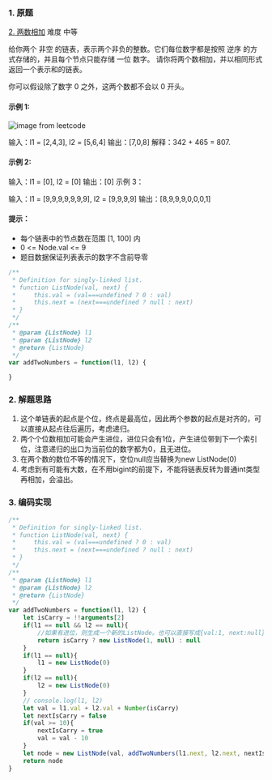 ### 1. 原题

[2. 两数相加](https://leetcode-cn.com/problems/add-two-numbers/) 难度 中等

给你两个 非空 的链表，表示两个非负的整数。它们每位数字都是按照 逆序 的方式存储的，并且每个节点只能存储 一位 数字。
请你将两个数相加，并以相同形式返回一个表示和的链表。

你可以假设除了数字 0 之外，这两个数都不会以 0 开头。 

#### 示例 1:

![image from leetcode](https://assets.leetcode-cn.com/aliyun-lc-upload/uploads/2021/01/02/addtwonumber1.jpg)

输入：l1 = [2,4,3], l2 = [5,6,4]
输出：[7,0,8]
解释：342 + 465 = 807.

#### 示例 2:

输入：l1 = [0], l2 = [0]
输出：[0]
示例 3：

输入：l1 = [9,9,9,9,9,9,9], l2 = [9,9,9,9]
输出：[8,9,9,9,0,0,0,1]

#### 提示：

+ 每个链表中的节点数在范围 [1, 100] 内
+ 0 <= Node.val <= 9
+ 题目数据保证列表表示的数字不含前导零

```js
/**
 * Definition for singly-linked list.
 * function ListNode(val, next) {
 *     this.val = (val===undefined ? 0 : val)
 *     this.next = (next===undefined ? null : next)
 * }
 */
/**
 * @param {ListNode} l1
 * @param {ListNode} l2
 * @return {ListNode}
 */
var addTwoNumbers = function(l1, l2) {

}
```

### 2. 解题思路
1. 这个单链表的起点是个位，终点是最高位，因此两个参数的起点是对齐的，可以直接从起点往后遍历，考虑递归。
2. 两个个位数相加可能会产生进位，进位只会有1位，产生进位带到下一个索引位，注意递归的出口为当前位的数字都为0，且无进位。
3. 在两个数的数位不等的情况下，空位null应当替换为new ListNode(0)
4. 考虑到有可能有大数，在不用bigint的前提下，不能将链表反转为普通int类型再相加，会溢出。

### 3. 编码实现
```js
/**
 * Definition for singly-linked list.
 * function ListNode(val, next) {
 *     this.val = (val===undefined ? 0 : val)
 *     this.next = (next===undefined ? null : next)
 * }
 */
/**
 * @param {ListNode} l1
 * @param {ListNode} l2
 * @return {ListNode}
 */
var addTwoNumbers = function(l1, l2) {
    let isCarry = !!arguments[2]
    if(l1 == null && l2 == null){
        //如果有进位，则生成一个新的ListNode。也可以直接写成{val:1, next:null} 的字面量形式
        return isCarry ? new ListNode(1, null) : null
    }
    if(l1 == null){
        l1 = new ListNode(0)
    }
    if(l2 == null){
        l2 = new ListNode(0)
    }
    // console.log(l1, l2)
    let val = l1.val + l2.val + Number(isCarry)
    let nextIsCarry = false
    if(val >= 10){
        nextIsCarry = true
        val = val - 10
    }
    let node = new ListNode(val, addTwoNumbers(l1.next, l2.next, nextIsCarry))
    return node
}

```
